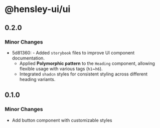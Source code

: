 # @hensley-ui/ui

## 0.2.0

### Minor Changes

- 5d81360: - Added `storybook` files to improve UI component documentation.
  - Applied **Polymorphic pattern** to the `Heading` component, allowing flexible usage with various tags (`h1`~`h6`).
  - Integrated `shadcn` styles for consistent styling across different heading variants.

## 0.1.0

### Minor Changes

- Add button component with customizable styles
